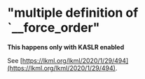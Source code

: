 # "multiple definition of \`\_\_force\_order"

**This happens only with KASLR enabled**

See [https://lkml.org/lkml/2020/1/29/494](https://lkml.org/lkml/2020/1/29/494).
